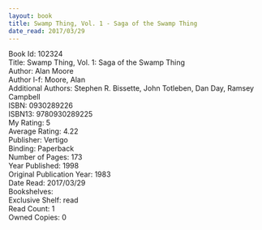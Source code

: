 ```yaml
---
layout: book
title: Swamp Thing, Vol. 1 - Saga of the Swamp Thing
date_read: 2017/03/29
---
```


Book Id: 102324<br />
Title: Swamp Thing, Vol. 1: Saga of the Swamp Thing<br />
Author: Alan Moore<br />
Author l-f: Moore, Alan<br />
Additional Authors: Stephen R. Bissette, John Totleben, Dan Day, Ramsey Campbell<br />
ISBN: 0930289226<br />
ISBN13: 9780930289225<br />
My Rating: 5<br />
Average Rating: 4.22<br />
Publisher: Vertigo<br />
Binding: Paperback<br />
Number of Pages: 173<br />
Year Published: 1998<br />
Original Publication Year: 1983<br />
Date Read: 2017/03/29<br />
Bookshelves: <br />
Exclusive Shelf: read<br />
Read Count: 1<br />
Owned Copies: 0<br />

